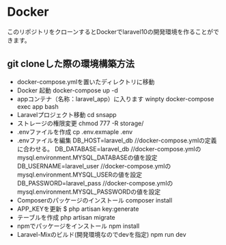 # Docker
このリポジトリをクローンするとDockerでlaravel10の開発環境を作ることができます。

## git cloneした際の環境構築方法
* docker-compose.ymlを置いたディレクトリに移動
* Docker 起動
docker-compose up -d
* appコンテナ（名称：laravel_app）に入ります
winpty docker-compose exec app bash
* Laravelプロジェクト移動
cd snsapp
* ストレージの権限変更
chmod 777 -R storage/
* .envファイルを作成
cp .env.exmaple .env
* .envファイルを編集
DB_HOST=laravel_db  //docker-compose.ymlの定義に合わせる。
DB_DATABASE=laravel_db //docker-compose.ymlのmysql.environment.MYSQL_DATABASEの値を設定
DB_USERNAME=laravel_user //docker-compose.ymlのmysql.environment.MYSQL_USERの値を設定
DB_PASSWORD=laravel_pass //docker-compose.ymlのmysql.environment.MYSQL_PASSWORDの値を設定
* Composerのパッケージのインストール
composer install
* APP_KEYを更新
$ php artisan key:generate
* テーブルを作成
php artisan migrate
* npmでパッケージをインストール
npm install
* Laravel-Mixのビルド(開発環境なのでdevを指定)
npm run dev

